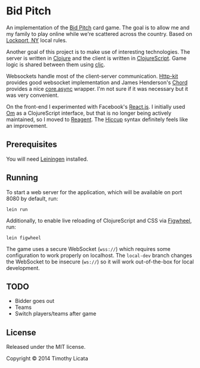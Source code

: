 # Bid Pitch

An implementation of the [Bid Pitch][pitch] card game. The goal is to
allow me and my family to play online while we're scattered across the
country.  Based on [Lockport, NY][lockport] local rules.

Another goal of this project is to make use of interesting
technologies. The server is written in [Clojure][clj] and the client
is written in [ClojureScript][cljs]. Game logic is shared between them
using [cljc][cljc].

Websockets handle most of the client-server communication.
[Http-kit][httpkit] provides good websocket implementation and James
Henderson's [Chord][chord] provides a nice [core.async][async]
wrapper. I'm not sure if it was necessary but it was very convenient.

On the front-end I experimented with Facebook's [React.js][react]. I initially
used [Om][om] as a ClojureScript interface, but that is no longer being actively
maintained, so I moved to [Reagent][reagent]. The [Hiccup][hiccup] syntax
definitely feels like an improvement.

[pitch]: http://en.wikipedia.org/wiki/Pitch_(card_game)
[lockport]: http://en.wikipedia.org/wiki/Lockport_(city),_New_York
[clj]: http://clojure.org/
[cljs]: https://github.com/clojure/clojurescript
[cljc]: https://github.com/clojure/clojurescript/wiki/Using-cljc
[httpkit]: https://http-kit.github.io
[chord]: https://github.com/james-henderson/chord
[async]: https://github.com/clojure/core.async
[react]: http://facebook.github.io/react/
[om]: https://github.com/swannodette/om
[reagent]: https://reagent-project.github.io/
[hiccup]: https://github.com/weavejester/hiccup

## Prerequisites

You will need [Leiningen][leiningen] installed.

[leiningen]: https://github.com/technomancy/leiningen

## Running

To start a web server for the application, which will be available on
port 8080 by default, run:

    lein run

Additionally, to enable live reloading of ClojureScript and CSS
via [Figwheel][figwheel], run:

    lein figwheel

[figwheel]: https://github.com/bhauman/lein-figwheel

The game uses a secure WebSocket (`wss://`) which requires some configuration to
work properly on localhost. The `local-dev` branch changes the WebSocket to be
insecure (`ws://`) so it will work out-of-the-box for local development.

## TODO

- Bidder goes out
- Teams
- Switch players/teams after game

## License

Released under the MIT license.

Copyright © 2014 Timothy Licata
